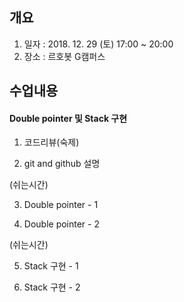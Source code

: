 ## 개요
1. 일자 : 2018. 12. 29 (토) 17:00 ~ 20:00
2. 장소 : 르호봇 G캠퍼스

## 수업내용
#### Double pointer 및 Stack 구현
1. 코드리뷰(숙제)

2. git and github 설명

(쉬는시간)

3. Double pointer - 1

4. Double pointer - 2

(쉬는시간)

5. Stack 구현 - 1

6. Stack 구현 - 2
